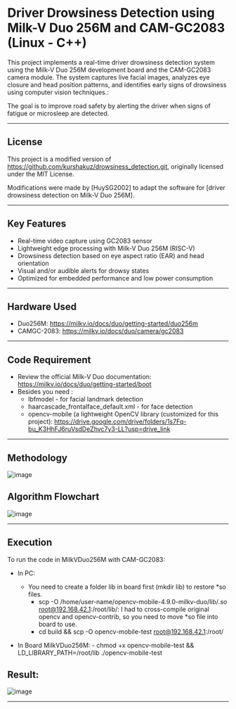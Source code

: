# Driver Drowsiness Detection using Milk-V Duo 256M and CAM-GC2083 (Linux - C++)

This project implements a real-time driver drowsiness detection system using the Milk-V Duo 256M development board and the CAM-GC2083 camera module. The system captures live facial images, analyzes eye closure and head position patterns, and identifies early signs of drowsiness using computer vision techniques.: 

The goal is to improve road safety by alerting the driver when signs of fatigue or microsleep are detected.

---
## License

This project is a modified version of https://github.com/kurshakuz/drowsiness_detection.git, originally licensed under the MIT License.

Modifications were made by [HuySG2002] to adapt the software for [driver drowsiness detection on Milk-V Duo 256M].


---
## Key Features

- Real-time video capture using GC2083 sensor
- Lightweight edge processing with Milk-V Duo 256M (RISC-V)
- Drowsiness detection based on eye aspect ratio (EAR) and head orientation
- Visual and/or audible alerts for drowsy states
- Optimized for embedded performance and low power consumption

---

## Hardware Used
- Duo256M: https://milkv.io/docs/duo/getting-started/duo256m
- CAMGC-2083: https://milkv.io/docs/duo/camera/gc2083

---
## Code Requirement 
- Review the official Milk-V Duo documentation: https://milkv.io/docs/duo/getting-started/boot
- Besides you need :
    - lbfmodel - for facial landmark detection
    - haarcascade_frontalface_default.xml - for face detection
    - opencv-mobile (a lightweight OpenCV library (customized for this project): https://drive.google.com/drive/folders/1s7Fq-bu_K3HhFJ6ruVsdDeZhvc7y3-LL?usp=drive_link

 ---
## Methodology 
![image](https://github.com/user-attachments/assets/24b1ab25-ec41-4766-9a4f-5568494e374d)

## Algorithm Flowchart
![image](https://github.com/user-attachments/assets/4eaea262-695a-488b-acb9-fbfbf1b09551)

---
## Execution
  
To run the code in MilkVDuo256M with CAM-GC2083: 
- In PC:
  * You need to create a folder lib in board first (mkdir lib) to restore *so files.
    - scp -O /home/user-name/opencv-mobile-4.9.0-milkv-duo/lib/*.so* root@192.168.42.1:/root/lib/: I had to cross-compile original opencv and opencv-contrib, so you need to move *so file into board        to use. 
    - cd build && scp -O opencv-mobile-test root@192.168.42.1:/root/
    
- In Board MilkVDuo256M:
      - chmod +x opencv-mobile-test && LD_LIBRARY_PATH=/root/lib ./opencv-mobile-test

## Result: 
![image](https://github.com/user-attachments/assets/f38315b2-7700-4c17-b59d-4b5ea6bd7c83)


--- 

